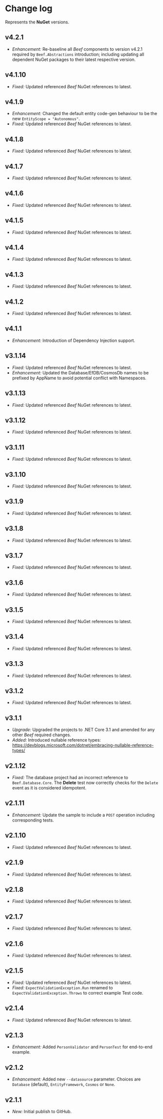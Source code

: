 ﻿# Change log

Represents the **NuGet** versions.

## v4.2.1
- *Enhancement:* Re-baseline all _Beef_ components to version v4.2.1 required by `Beef.Abstractions` introduction; including updating all dependent NuGet packages to their latest respective version.

## v4.1.10
- *Fixed:* Updated referenced *Beef* NuGet references to latest.

## v4.1.9
- *Enhancement:* Changed the default entity code-gen behaviour to be the new `EntityScope = "Autonomous"`.
- *Fixed:* Updated referenced *Beef* NuGet references to latest.

## v4.1.8
- *Fixed:* Updated referenced *Beef* NuGet references to latest.

## v4.1.7
- *Fixed:* Updated referenced *Beef* NuGet references to latest.

## v4.1.6
- *Fixed:* Updated referenced *Beef* NuGet references to latest.

## v4.1.5
- *Fixed:* Updated referenced *Beef* NuGet references to latest.

## v4.1.4
- *Fixed:* Updated referenced *Beef* NuGet references to latest.

## v4.1.3
- *Fixed:* Updated referenced *Beef* NuGet references to latest.

## v4.1.2
- *Fixed:* Updated referenced *Beef* NuGet references to latest.

## v4.1.1
- *Enhancement:* Introduction of Dependency Injection support.

## v3.1.14
- *Fixed:* Updated referenced *Beef* NuGet references to latest.
- *Enhancement:* Updated the Database/EfDB/CosmosDb names to be prefixed by AppName to avoid potential conflict with Namespaces.

## v3.1.13
- *Fixed:* Updated referenced *Beef* NuGet references to latest.

## v3.1.12
- *Fixed:* Updated referenced *Beef* NuGet references to latest.

## v3.1.11
- *Fixed:* Updated referenced *Beef* NuGet references to latest.

## v3.1.10
- *Fixed:* Updated referenced *Beef* NuGet references to latest.

## v3.1.9
- *Fixed:* Updated referenced *Beef* NuGet references to latest.

## v3.1.8
- *Fixed:* Updated referenced *Beef* NuGet references to latest.

## v3.1.7
- *Fixed:* Updated referenced *Beef* NuGet references to latest.

## v3.1.6
- *Fixed:* Updated referenced *Beef* NuGet references to latest.

## v3.1.5
- *Fixed:* Updated referenced *Beef* NuGet references to latest.

## v3.1.4
- *Fixed:* Updated referenced *Beef* NuGet references to latest.

## v3.1.3
- *Fixed:* Updated referenced *Beef* NuGet references to latest.

## v3.1.2
- *Fixed:* Updated referenced *Beef* NuGet references to latest.

## v3.1.1
- *Upgrade:* Upgraded the projects to .NET Core 3.1 and amended for any other _Beef_ required changes.
- *Added:* Introduced nullable reference types: https://devblogs.microsoft.com/dotnet/embracing-nullable-reference-types/

## v2.1.12
- *Fixed:* The database project had an incorrect reference to `Beef.Database.Core`. The **Delete** test now correctly checks for the `Delete` event as it is considered idempotent.

## v2.1.11
- *Enhancement:* Update the sample to include a `POST` operation including corresponding tests.

## v2.1.10
- *Fixed:* Updated referenced *Beef* NuGet references to latest.

## v2.1.9
- *Fixed:* Updated referenced *Beef* NuGet references to latest.

## v2.1.8
- *Fixed:* Updated referenced *Beef* NuGet references to latest.

## v2.1.7
- *Fixed:* Updated referenced *Beef* NuGet references to latest.

## v2.1.6
- *Fixed:* Updated referenced *Beef* NuGet references to latest.

## v2.1.5
- *Fixed:* Updated referenced *Beef* NuGet references to latest.
- *Fixed:* `ExpectValidationException.Run` renamed to `ExpectValidationException.Throws` to correct example Test code.

## v2.1.4
- *Fixed:* Updated referenced *Beef* NuGet references to latest.

## v2.1.3
- *Enhancement:* Added `PersonValidator` and `PersonTest` for end-to-end example.

## v2.1.2
- *Enhancement:* Added new `--datasource` parameter. Choices are `Database` (default), `EntityFramework`, `Cosmos` or `None`.

## v2.1.1
- *New:* Initial publish to GitHub.